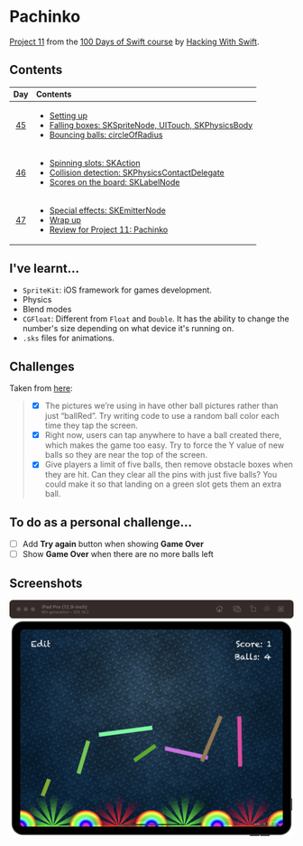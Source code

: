 # Pachinko

[Project 11](https://www.hackingwithswift.com/read/11/overview) from the [100 Days of Swift course](https://www.hackingwithswift.com/100) by [Hacking With Swift](https://www.hackingwithswift.com/).

## Contents

|                      Day                      | Contents                                                                                                                                                                                                                                                                             |
|:---------------------------------------------:|:-------------------------------------------------------------------------------------------------------------------------------------------------------------------------------------------------------------------------------------------------------------------------------------|
| [45](https://www.hackingwithswift.com/100/45) | <ul><li>[Setting up](https://www.hackingwithswift.com/read/11/1/setting-up)</li><li>[Falling boxes: SKSpriteNode, UITouch, SKPhysicsBody](https://www.hackingwithswift.com/read/11/2)</li><li>[Bouncing balls: circleOfRadius](https://www.hackingwithswift.com/read/11/3)</li></ul> |
| [46](https://www.hackingwithswift.com/100/46) | <ul><li>[Spinning slots: SKAction](https://www.hackingwithswift.com/read/11/4)</li><li>[Collision detection: SKPhysicsContactDelegate](https://www.hackingwithswift.com/read/11/5)</li><li>[Scores on the board: SKLabelNode](https://www.hackingwithswift.com/read/11/6)</li></ul>  | 
| [47](https://www.hackingwithswift.com/100/47) | <ul><li>[Special effects: SKEmitterNode](https://www.hackingwithswift.com/read/11/7)</li><li>[Wrap up](https://www.hackingwithswift.com/read/11/8/wrap-up)</li><li>[Review for Project 11: Pachinko](https://www.hackingwithswift.com/review/hws/project-11-pachinko)</li></ul>      |

## I've learnt...

- `SpriteKit`: iOS framework for games development.
- Physics
- Blend modes
- `CGFloat`: Different from `Float` and `Double`. It has the ability to change the number's size depending on what device it's running on.
- `.sks` files for animations.

## Challenges

Taken from [here](https://www.hackingwithswift.com/read/11/8/wrap-up):

>- [x] The pictures we’re using in have other ball pictures rather than just “ballRed”. Try writing code to use a random ball color each time they tap the screen.
>- [x] Right now, users can tap anywhere to have a ball created there, which makes the game too easy. Try to force the Y value of new balls so they are near the top of the screen.
>- [x] Give players a limit of five balls, then remove obstacle boxes when they are hit. Can they clear all the pins with just five balls? You could make it so that landing on a green slot gets them an extra ball.

## To do as a personal challenge...

- [ ] Add **Try again** button when showing **Game Over**
- [ ] Show **Game Over** when there are no more balls left

## Screenshots

![Main screen](./Screenshots/1.png)
